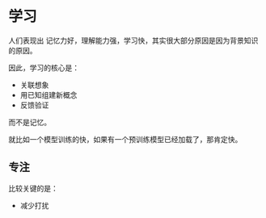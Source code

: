 # 学习

人们表现出 记忆力好，理解能力强，学习快，其实很大部分原因是因为背景知识的原因。

因此，学习的核心是：

- 关联想象
- 用已知组建新概念
- 反馈验证

而不是记忆。

就比如一个模型训练的快，如果有一个预训练模型已经加载了，那肯定快。



## 专注

比较关键的是：

- 减少打扰

